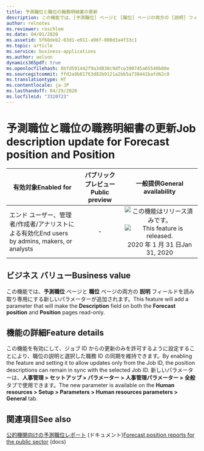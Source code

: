 ```yaml
---
title: 予測職位と職位の職務明細書の更新
description: この機能では、[予測職位] ページと [職位] ページの両方の [説明] フィールドを読み取り専用にする新しいパラメーターが追加されます。
author: relnotes
ms.reviewer: roschlom
ms.date: 04/01/2020
ms.assetid: 5f68deb2-03d1-e911-a96f-000d3a4f33c1
ms.topic: article
ms.service: business-applications
ms.author: aolson
dynamics365pdf: true
ms.openlocfilehash: 8bfd591442f9a3d030c9dfce390745a65540b80e
ms.sourcegitcommit: ffd2a9b81763d82b9121a2bb5a738441bafd62c8
ms.translationtype: HT
ms.contentlocale: ja-JP
ms.lasthandoff: 04/29/2020
ms.locfileid: "3320723"
---
```

# <a name="job-description-update-for-forecast-position-and-position"></a><span data-ttu-id="b0629-103">予測職位と職位の職務明細書の更新</span><span class="sxs-lookup"><span data-stu-id="b0629-103">Job description update for Forecast position and Position</span></span>


| <span data-ttu-id="b0629-104">有効対象</span><span class="sxs-lookup"><span data-stu-id="b0629-104">Enabled for</span></span>    |  <span data-ttu-id="b0629-105">パブリック プレビュー</span><span class="sxs-lookup"><span data-stu-id="b0629-105">Public preview</span></span> | <span data-ttu-id="b0629-106">一般提供</span><span class="sxs-lookup"><span data-stu-id="b0629-106">General availability</span></span> | 
| ---------- | :----------: |:----------: |
|<span data-ttu-id="b0629-107">エンド ユーザー、管理者/作成者/アナリストによる有効化</span><span class="sxs-lookup"><span data-stu-id="b0629-107">End users by admins, makers, or analysts</span></span>|-| <span data-ttu-id="b0629-108">![この機能はリリース済みです。](/dynamics365-release-plan/media/green-checkmark.png "この機能はリリース済みです。")</span><span class="sxs-lookup"><span data-stu-id="b0629-108">![This feature is released.](/dynamics365-release-plan/media/green-checkmark.png "This feature is released.")</span></span> <span data-ttu-id="b0629-109">2020 年 1 月 31 日</span><span class="sxs-lookup"><span data-stu-id="b0629-109">Jan 31, 2020</span></span>|


## <a name="business-value"></a><span data-ttu-id="b0629-110">ビジネス バリュー</span><span class="sxs-lookup"><span data-stu-id="b0629-110">Business value</span></span>
<!-- bv start -->
<span data-ttu-id="b0629-111">この機能では、**予測職位** ページと **職位** ページの両方の **説明** フィールドを読み取り専用にする新しいパラメーターが追加されます。</span><span class="sxs-lookup"><span data-stu-id="b0629-111">This feature will add a parameter that will make the **Description** field on both the **Forecast position** and **Position** pages read-only.</span></span>
<!-- bv end -->



## <a name="feature-details"></a><span data-ttu-id="b0629-112">機能の詳細</span><span class="sxs-lookup"><span data-stu-id="b0629-112">Feature details</span></span>
<!--feature detail start -->
<span data-ttu-id="b0629-113">この機能を有効にして、ジョブ ID からの更新のみを許可するように設定することにより、職位の説明と選択した職務 ID の同期を維持できます。</span><span class="sxs-lookup"><span data-stu-id="b0629-113">By enabling the feature and setting it to allow updates only from the Job ID, the position descriptions can remain in sync with the selected Job ID.</span></span> <span data-ttu-id="b0629-114">新しいパラメーターは、**人事管理 > セットアップ > パラメーター > 人事管理パラメーター > 全般** タブで使用できます。</span><span class="sxs-lookup"><span data-stu-id="b0629-114">The new parameter is available on the **Human resources > Setup > Parameters > Human resources parameters > General** tab.</span></span>
<!--feature detail end -->










## <a name="see-also"></a><span data-ttu-id="b0629-115">関連項目</span><span class="sxs-lookup"><span data-stu-id="b0629-115">See also</span></span>

<!--docs start-->
<span data-ttu-id="b0629-116">[公的機関向けの予測職位レポート](https://docs.microsoft.com/dynamics365/finance/public-sector/forecast-position-reports) (ドキュメント)</span><span class="sxs-lookup"><span data-stu-id="b0629-116">[Forecast position reports for the public sector](https://docs.microsoft.com/dynamics365/finance/public-sector/forecast-position-reports) (docs)</span></span>
<!--docs end-->
